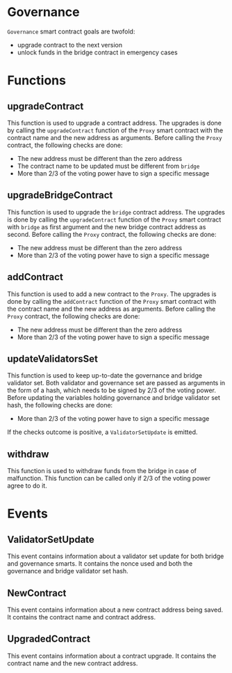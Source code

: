 # Governance

`Governance` smart contract goals are twofold:
- upgrade contract to the next version
- unlock funds in the bridge contract in emergency cases

# Functions

## upgradeContract
This function is used to upgrade a contract address. The upgrades is done by calling the `upgradeContract` function of the `Proxy` smart contract with the contract name and the new address as arguments. Before calling the `Proxy` contract, the following checks are done:
- The new address must be different than the zero address
- The contract name to be updated must be different from `bridge`
- More than 2/3 of the voting power have to sign a specific message

## upgradeBridgeContract
This function is used to upgrade the `bridge` contract address. The upgrades is done by calling the `upgradeContract` function of the `Proxy` smart contract with `bridge` as first argument and the new bridge contract address as second. Before calling the `Proxy` contract, the following checks are done:
- The new address must be different than the zero address
- More than 2/3 of the voting power have to sign a specific message

## addContract
This function is used to add a new contract to the `Proxy`. The upgrades is done by calling the `addContract` function of the `Proxy` smart contract with the contract name and the new address as arguments. Before calling the `Proxy` contract, the following checks are done:
- The new address must be different than the zero address
- More than 2/3 of the voting power have to sign a specific message

## updateValidatorsSet
This function is used to keep up-to-date the governance and bridge validator set. Both validator and governance set are passed as arguments in the form of a hash, which needs to be signed by 2/3 of the voting power. Before updating the variables holding governance and bridge validator set hash, the following checks are done:
- More than 2/3 of the voting power have to sign a specific message

If the checks outcome is positive, a `ValidatorSetUpdate` is emitted.

## withdraw
This function is used to withdraw funds from the bridge in case of malfunction. This function can be called only if 2/3 of the voting power agree to do it.

# Events

## ValidatorSetUpdate
This event contains information about a validator set update for both bridge and governance smarts. It contains the nonce used and both the governance and bridge validator set hash.

## NewContract
This event contains information about a new contract address being saved. It contains the contract name and contract address.

## UpgradedContract
This event contains information about a contract upgrade. It contains the contract name and the new contract address.